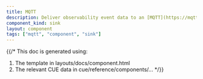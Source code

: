 ```yaml
---
title: MQTT
description: Deliver observability event data to an [MQTT](https://mqtt.org) broker
component_kind: sink
layout: component
tags: ["mqtt", "component", "sink"]
---
```


{{/*
This doc is generated using:

1. The template in layouts/docs/component.html
2. The relevant CUE data in cue/reference/components/...
*/}}
